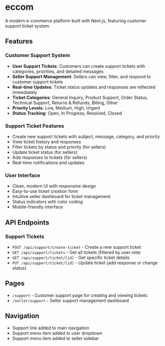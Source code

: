# eccom

A modern e-commerce platform built with Next.js, featuring customer support ticket system.

## Features

### Customer Support System
- **User Support Tickets**: Customers can create support tickets with categories, priorities, and detailed messages
- **Seller Support Management**: Sellers can view, filter, and respond to customer support tickets
- **Real-time Updates**: Ticket status updates and responses are reflected immediately
- **Ticket Categories**: General Inquiry, Product Support, Order Status, Technical Support, Returns & Refunds, Billing, Other
- **Priority Levels**: Low, Medium, High, Urgent
- **Status Tracking**: Open, In Progress, Resolved, Closed

### Support Ticket Features
- Create new support tickets with subject, message, category, and priority
- View ticket history and responses
- Filter tickets by status and priority (for sellers)
- Update ticket status (for sellers)
- Add responses to tickets (for sellers)
- Real-time notifications and updates

### User Interface
- Clean, modern UI with responsive design
- Easy-to-use ticket creation form
- Intuitive seller dashboard for ticket management
- Status indicators with color coding
- Mobile-friendly interface

## API Endpoints

### Support Tickets
- `POST /api/support/create-ticket` - Create a new support ticket
- `GET /api/support/tickets` - Get all tickets (filtered by user role)
- `GET /api/support/ticket/[id]` - Get specific ticket details
- `PUT /api/support/ticket/[id]` - Update ticket (add response or change status)

## Pages
- `/support` - Customer support page for creating and viewing tickets
- `/seller/support` - Seller support management dashboard

## Navigation
- Support link added to main navigation
- Support menu item added to user dropdown
- Support menu item added to seller sidebar